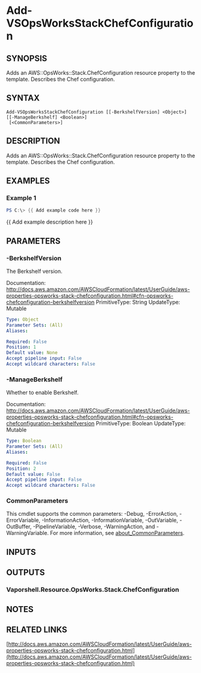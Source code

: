# Add-VSOpsWorksStackChefConfiguration

## SYNOPSIS
Adds an AWS::OpsWorks::Stack.ChefConfiguration resource property to the template.
Describes the Chef configuration.

## SYNTAX

```
Add-VSOpsWorksStackChefConfiguration [[-BerkshelfVersion] <Object>] [[-ManageBerkshelf] <Boolean>]
 [<CommonParameters>]
```

## DESCRIPTION
Adds an AWS::OpsWorks::Stack.ChefConfiguration resource property to the template.
Describes the Chef configuration.

## EXAMPLES

### Example 1
```powershell
PS C:\> {{ Add example code here }}
```

{{ Add example description here }}

## PARAMETERS

### -BerkshelfVersion
The Berkshelf version.

Documentation: http://docs.aws.amazon.com/AWSCloudFormation/latest/UserGuide/aws-properties-opsworks-stack-chefconfiguration.html#cfn-opsworks-chefconfiguration-berkshelfversion
PrimitiveType: String
UpdateType: Mutable

```yaml
Type: Object
Parameter Sets: (All)
Aliases:

Required: False
Position: 1
Default value: None
Accept pipeline input: False
Accept wildcard characters: False
```

### -ManageBerkshelf
Whether to enable Berkshelf.

Documentation: http://docs.aws.amazon.com/AWSCloudFormation/latest/UserGuide/aws-properties-opsworks-stack-chefconfiguration.html#cfn-opsworks-chefconfiguration-berkshelfversion
PrimitiveType: Boolean
UpdateType: Mutable

```yaml
Type: Boolean
Parameter Sets: (All)
Aliases:

Required: False
Position: 2
Default value: False
Accept pipeline input: False
Accept wildcard characters: False
```

### CommonParameters
This cmdlet supports the common parameters: -Debug, -ErrorAction, -ErrorVariable, -InformationAction, -InformationVariable, -OutVariable, -OutBuffer, -PipelineVariable, -Verbose, -WarningAction, and -WarningVariable. For more information, see [about_CommonParameters](http://go.microsoft.com/fwlink/?LinkID=113216).

## INPUTS

## OUTPUTS

### Vaporshell.Resource.OpsWorks.Stack.ChefConfiguration
## NOTES

## RELATED LINKS

[http://docs.aws.amazon.com/AWSCloudFormation/latest/UserGuide/aws-properties-opsworks-stack-chefconfiguration.html](http://docs.aws.amazon.com/AWSCloudFormation/latest/UserGuide/aws-properties-opsworks-stack-chefconfiguration.html)

